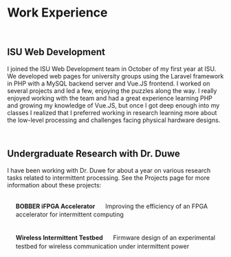 # Work Experience

<div class="padding"></div>

## ISU Web Development
I joined the ISU Web Development team in October of my first year at ISU. We developed web pages for university groups using the Laravel framework in PHP with a MySQL backend server and Vue.JS frontend. I worked on several projects and led a few, enjoying the puzzles along the way. I really enjoyed working with the team and had a great experience learning PHP and growing my knowledge of Vue.JS, but once I got deep enough into my classes I realized that I preferred working in research learning more about the low-level processing and challenges facing physical hardware designs.

<div class="padding"></div>

## Undergraduate Research with Dr. Duwe
I have been working with Dr. Duwe for about a year on various research tasks related to intermittent processing. See the <router-link class="normal" to="/projects">Projects</router-link> page for more information about these projects:

[**BOBBER iFPGA Accelerator** Improving the efficiency of an FPGA accelerator for intermittent computing](/projects/bobber)
[**Wireless Intermittent Testbed** Firmware design of an experimental testbed for wireless communication under intermittent power](/projects/testbed)


<style scoped lang="less">
    ul {
        list-style-type: '>';
    }

    a:not(.normal) {
        display: block;
        text-decoration: none;
        color: var(--text-color);
        padding: 17.2px 20px;
        width: calc(100% - 40px);
        line-height: 1.4;

        strong {
            margin-right: 20px;
            margin-bottom: 10px;
            color: var(--text-strong);
        }

        &:hover {
            background-color: var(--background-hover);
            //box-shadow: 0 0 3px 0 black;
            border-radius: 10px;
        }
    }

    .padding {
        height: 1em;
        }
</style>